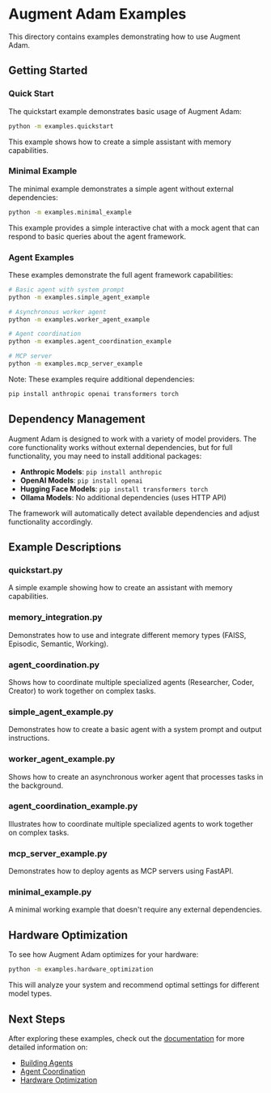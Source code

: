 # Augment Adam Examples

This directory contains examples demonstrating how to use Augment Adam.

## Getting Started

### Quick Start

The quickstart example demonstrates basic usage of Augment Adam:

```bash
python -m examples.quickstart
```

This example shows how to create a simple assistant with memory capabilities.

### Minimal Example

The minimal example demonstrates a simple agent without external dependencies:

```bash
python -m examples.minimal_example
```

This example provides a simple interactive chat with a mock agent that can respond to basic queries about the agent framework.

### Agent Examples

These examples demonstrate the full agent framework capabilities:

```bash
# Basic agent with system prompt
python -m examples.simple_agent_example

# Asynchronous worker agent
python -m examples.worker_agent_example

# Agent coordination
python -m examples.agent_coordination_example

# MCP server
python -m examples.mcp_server_example
```

Note: These examples require additional dependencies:

```bash
pip install anthropic openai transformers torch
```

## Dependency Management

Augment Adam is designed to work with a variety of model providers. The core functionality works without external dependencies, but for full functionality, you may need to install additional packages:

- **Anthropic Models**: `pip install anthropic`
- **OpenAI Models**: `pip install openai`
- **Hugging Face Models**: `pip install transformers torch`
- **Ollama Models**: No additional dependencies (uses HTTP API)

The framework will automatically detect available dependencies and adjust functionality accordingly.

## Example Descriptions

### quickstart.py

A simple example showing how to create an assistant with memory capabilities.

### memory_integration.py

Demonstrates how to use and integrate different memory types (FAISS, Episodic, Semantic, Working).

### agent_coordination.py

Shows how to coordinate multiple specialized agents (Researcher, Coder, Creator) to work together on complex tasks.

### simple_agent_example.py

Demonstrates how to create a basic agent with a system prompt and output instructions.

### worker_agent_example.py

Shows how to create an asynchronous worker agent that processes tasks in the background.

### agent_coordination_example.py

Illustrates how to coordinate multiple specialized agents to work together on complex tasks.

### mcp_server_example.py

Demonstrates how to deploy agents as MCP servers using FastAPI.

### minimal_example.py

A minimal working example that doesn't require any external dependencies.

## Hardware Optimization

To see how Augment Adam optimizes for your hardware:

```bash
python -m examples.hardware_optimization
```

This will analyze your system and recommend optimal settings for different model types.

## Next Steps

After exploring these examples, check out the [documentation](../docs/) for more detailed information on:

- [Building Agents](../docs/guides/building_agents.md)
- [Agent Coordination](../docs/guides/agent_coordination.md)
- [Hardware Optimization](../docs/guides/hardware_optimization.md)
